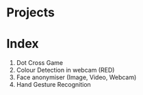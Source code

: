 # Projects
  # Index
  1. Dot Cross Game
  2. Colour Detection in webcam (RED)
  3. Face anonymiser (Image, Video, Webcam)
  4. Hand Gesture Recognition
